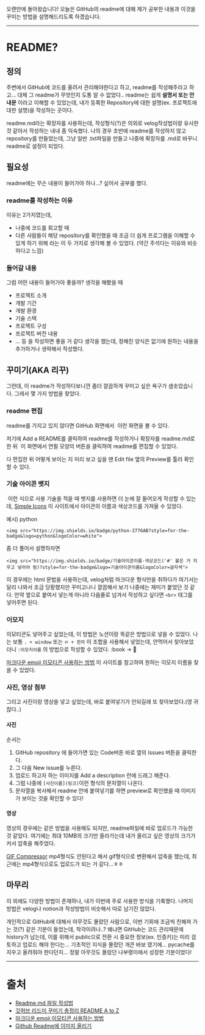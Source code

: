 <p>오랜만에 돌아왔습니다!
오늘은 GitHub의 readme에 대해 제가 공부한 내용과 이것을 꾸미는 방법을 설명해드리도록 하겠습니다.</p>
<hr />
<h1 id="readme">README?</h1>
<h2 id="정의">정의</h2>
<p>주변에서 GitHub에 코드를 올려서 관리해야한다고 하고, readme를 작성해주라고 하고...
대체 그 readme가 무엇인지 도통 알 수 없었다..
readme는 쉽게 <strong>설명서 또는 안내문</strong> 이라고 이해할 수 있었는데, 내가 등록한 Repository에 대한 설명(ex. 프로젝트에 대한 설명)을 작성하는 곳이다.</p>
<p>readme.md라는 확장자를 사용하는데, 작성형식(?)은 의외로 velog작성법이랑 유사한 것 같아서 작성하는 내내 좀 익숙했다.
나의 경우 초반에 readme를 작성하지 않고 repository를 만들었는데, 그냥 일반 .txt파일을 만들고 나중에 확장자를 .md로 바꾸니 readme로 설정이 되었다.</p>
<h2 id="필요성">필요성</h2>
<p>readme에는 무슨 내용이 들어가야 하나...? 싶어서 공부를 했다.</p>
<h3 id="readme를-작성하는-이유">readme를 작성하는 이유</h3>
<p>이유는 2가지였는데,</p>
<ul>
<li>나중에 코드를 회고할 때</li>
<li>다른 사람들이 해당 repository를 확인했을 때 조금 더 쉽게 프로그램을 이해할 수 있게 하기 위해
라는 이 두 가지로 생각해 볼 수 있었다. (약간 주석다는 이유와 비슷하다고 느낌)</li>
</ul>
<h3 id="들어갈-내용">들어갈 내용</h3>
<p>그럼 어떤 내용이 들어가야 좋을까? 생각을 해봤을 때</p>
<ul>
<li>프로젝트 소개</li>
<li>개발 기간</li>
<li>개발 환경</li>
<li>기술 스택</li>
<li>프로젝트 구성</li>
<li>프로젝트 버전 내용</li>
<li>... 등
을 작성하면 좋을 거 같다 생각을 했는데, 정해진 양식은 없기에 원하는 내용을 추가하거나 생략해서 작성했다.</li>
</ul>
<h2 id="꾸미기aka-리꾸">꾸미기(AKA 리꾸)</h2>
<p>그런데, 이 readme가 작성하다보니깐 좀더 깔끔하게 꾸미고 싶은 욕구가 샘솟았습니다.
그래서 몇 가지 방법을 찾았다.</p>
<h3 id="readme-편집">readme 편집</h3>
<p>readme를 가지고 있지 않다면 GitHub 화면에서 
<img alt="" src="https://velog.velcdn.com/images/ju_hyanghyang/post/6524dc8b-76dd-42e7-acb9-88a1f68ec22b/image.png" />
이런 화면을 볼 수 있다.</p>
<p>저기에 Add a README를 클릭하여 readme를 작성하거나 확장자를 readme.md로 한 뒤
<img alt="" src="https://velog.velcdn.com/images/ju_hyanghyang/post/fd8ab122-38f1-4a87-ab0d-73da30d2fce9/image.png" />
이 화면에서 연필 모양의 버튼을 클릭하여 readme를 편집할 수 있었다.</p>
<p>다 편집한 뒤 어떻게 보이는 지 미리 보고 싶을 땐 Edit file 옆의 Preview를 툴러 확인할 수 있다.</p>
<h3 id="기술-아이콘-뱃지">기술 아이콘 뱃지</h3>
<p><img alt="" src="https://velog.velcdn.com/images/ju_hyanghyang/post/d73bd78f-5f28-40f7-b1aa-471181868af6/image.png" />
이런 식으로 사용 기술을 적을 때 뱃지를 사용하면 더 눈에 잘 들어오게 작성할 수 있는데, 
<a href="https://simpleicons.org/">Simple Icons</a>
이 사이트에서 아이콘의 이름과 색상코드를 가져올 수 있었다.</p>
<p>예시) python</p>
<pre><code>&lt;img src=&quot;https://img.shields.io/badge/python-3776AB?style=for-the-badge&amp;logo=python&amp;logoColor=white&quot;&gt;</code></pre><p>좀 더 풀어서 설명하자면</p>
<pre><code>&lt;img src=&quot;https://img.shields.io/badge/기술아이콘이름-색상코드('#' 붙은 거 지우고 넣어야 됨)?style=for-the-badge&amp;logo=기술아이콘이름&amp;logoColor=글자색&quot;&gt;</code></pre><p>이 경우에는 html 문법을 사용하는데, velog처럼 마크다운 형식만을 취하다가 여기서는 달리 나와서 조금 당황했지만 꾸미고나니 깔끔해서 보기 나중에는 재미가 붙었던 것 같다.
만약 옆으로 붙여서 넣는게 아니라 다음줄로 넘겨서 작성하고 싶다면 <code>&lt;br&gt;</code> 태그를 넣어주면 된다.</p>
<h3 id="이모지">이모지</h3>
<p>이모티콘도 넣어주고 싶었는데, 이 방법은 노션이랑 똑같은 방법으로 넣을 수 있었다.
나는 보통 <code>. + window</code> 또는 <code>ㅁ + 한자</code> 이 조합을 사용해서 넣었는데, 안먹어서 찾아보았더니 <code>:이모지이름</code> 의 방법으로 작성할 수 있었다.
:book → 📖</p>
<p><a href="https://inpa.tistory.com/entry/MarkDown-%F0%9F%93%9A-Emoji-%EC%9D%B4%EB%AA%A8%ED%8B%B0%EC%BD%98-%EC%82%AC%EC%9A%A9%ED%95%98%EA%B8%B0">마크다운 emoji 이모티콘 사용하는 방법</a>
이 사이트를 참고하여 원하는 이모지 이름을 찾을 수 있었다.</p>
<h3 id="사진-영상-첨부">사진, 영상 첨부</h3>
<p>그리고 사진이랑 영상을 넣고 싶었는데, 바로 붙여넣기가 안되길래 또 찾아보았다.(영 귀찮다..)</p>
<h4 id="사진">사진</h4>
<p>순서는 </p>
<ol>
<li>GitHub repository 에 들어가면 있는 Code버튼 바로 옆의 Issues 버튼을 클릭한다.
<img alt="" src="https://velog.velcdn.com/images/ju_hyanghyang/post/b4149619-e29e-47e1-b1cc-b204cc3454f9/image.png" /></li>
<li>그 다음 New issue를 누른다.
<img alt="" src="https://velog.velcdn.com/images/ju_hyanghyang/post/b474a4d7-4107-4b18-b308-046ea139222f/image.png" /></li>
<li>업로드 하고자 하는 이미지를 Add a description 란에 드래그 해준다.
<img alt="" src="https://velog.velcdn.com/images/ju_hyanghyang/post/8fb9c79c-f3d2-44d8-9202-6f424987e71e/image.png" /></li>
<li>그럼 나중에 <code>[사진이름](링크)</code>이런 형식의 문자열이 나온다.</li>
<li>문자열을 복사해서 readme 안에 붙여넣기를 하면 preview로 확인했을 때 이미지가 보이는 것을 확인할 수 있다!</li>
</ol>
<h4 id="영상">영상</h4>
<p>영상의 경우에는 같은 방법을 사용해도 되지만, readme파일에 바로 업로드가 가능한 것 같았다.
여기에는 최대 10MB의 크기만 올라가는데 내가 올리고 싶은 영상의 크기가 커서 압축을 해주었다.</p>
<p><a href="https://www.freeconvert.com/gif-compressor">GIF Compressor</a>
mp4형식도 안된다고 해서 gif형식으로 변환해서 압축을 했는데, 최근에는 mp4형식으로도 업로드가 되는 거 같다...ㅎㅎ</p>
<h2 id="마무리">마무리</h2>
<p>이 외에도 다양한 방법이 존재하나, 내가 이번에 주로 사용한 방식을 기록했다. 나머지 방법은 velog나 notion과 작성방법이 비슷해서 따로 남기진 않았다.</p>
<p>개인적으로 GitHub에 대해서 아무것도 몰랐던 사람으로, 이번 기회에 조금씩 친해져 가는 것(?) 같은 기분이 들었는데, 착각이려나..?
 왜냐면 GitHub는 코드 관리때문에 history가 남는데, 이를 위해서 public으로 전환 시 중요한 정보(ex. 인증키)는 미리 검토하고 업로드 해야 한다는... 기초적인 지식을 몰랐던 개큰 바보 였기에...
pycache를 지우고 올려줘야 한다던지... 정말 아무것도 몰랐던 나부랭이에서 성장한 기분이었다!</p>
<hr />
<h1 id="출처">출처</h1>
<ul>
<li><a href="https://velog.io/@gmlstjq123/Readme.md-%ED%8C%8C%EC%9D%BC-%EC%9E%91%EC%84%B1%EB%B2%95">Readme.md 파일 작성법</a></li>
<li><a href="https://jjinueng.tistory.com/entry/Github-%EA%B9%83%ED%97%88%EB%B8%8C-%EB%A6%AC%EB%93%9C%EB%AF%B8-%EA%BE%B8%EB%AF%B8%EA%B8%B0-%EC%B4%9D%EC%A0%95%EB%A6%AC-README-A-to-Z">깃허브 리드미 꾸미기 총정리 README A to Z</a></li>
<li><a href="https://inpa.tistory.com/entry/MarkDown-%F0%9F%93%9A-Emoji-%EC%9D%B4%EB%AA%A8%ED%8B%B0%EC%BD%98-%EC%82%AC%EC%9A%A9%ED%95%98%EA%B8%B0">마크다운 emoji 이모티콘 사용하는 방법</a></li>
<li><a href="https://worthpreading.tistory.com/83">Github Readme에 이미지 올리기</a></li>
</ul>